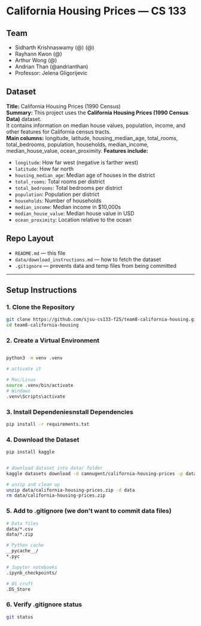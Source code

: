# California Housing Prices — CS 133

## Team
- Sidharth Krishnaswamy (@) (@)
- Rayhann Kwon (@)
- Arthur Wong (@)
- Andrian Than (@andrianthan)
- Professor: Jelena Gligorijevic

## Dataset
**Title:** California Housing Prices (1990 Census)  
**Summary:** This project uses the **California Housing Prices (1990 Census Data)** dataset.  
It contains information on median house values, population, income, and other features for California census tracts.  
**Main columns:** longitude, latitude, housing_median_age, total_rooms, total_bedrooms, population, households, median_income, median_house_value, ocean_proximity.
**Features include:**
- `longitude`: How far west (negative is farther west)
- `latitude`: How far north
- `housing_median_age`: Median age of houses in the district
- `total_rooms`: Total rooms per district
- `total_bedrooms`: Total bedrooms per district
- `population`: Population per district
- `households`: Number of households
- `median_income`: Median income in $10,000s
- `median_house_value`: Median house value in USD
- `ocean_proximity`: Location relative to the ocean

## Repo Layout
- `README.md` — this file
- `data/download_instructions.md` — how to fetch the dataset
- `.gitignore` — prevents data and temp files from being committed

---

## Setup Instructions

### 1. Clone the Repository
```bash
git clone https://github.com/sjsu-cs133-f25/team8-california-housing.git
cd team8-california-housing
```
### 2. Create a Virtual Environment
```bash

python3 -m venv .venv

# activate it

# Mac/Linux
source .venv/bin/activate
# Windows
.venv\Scripts\activate
```
### 3. Install Dependeniesnstall Dependencies
```bash
pip install -r requirements.txt
```

### 4.  Download the Dataset
```bash
pip install kaggle


# download dataset into data/ folder
kaggle datasets download -d camnugent/california-housing-prices -p data

# unzip and clean up
unzip data/california-housing-prices.zip -d data
rm data/california-housing-prices.zip
```

### 5. Add to .gitignore (we don't want to commit data files)
```bash
# Data files
data/*.csv
data/*.zip

# Python cache
__pycache__/
*.pyc

# Jupyter notebooks
.ipynb_checkpoints/

# OS cruft
.DS_Store
```

### 6. Verify .gitignore status
```bash
git status
```
